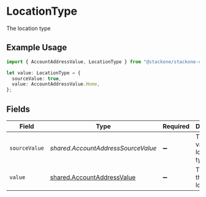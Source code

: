 # LocationType

The location type

## Example Usage

```typescript
import { AccountAddressValue, LocationType } from "@stackone/stackone-client-ts/sdk/models/shared";

let value: LocationType = {
  sourceValue: true,
  value: AccountAddressValue.Home,
};
```

## Fields

| Field                                                                           | Type                                                                            | Required                                                                        | Description                                                                     | Example                                                                         |
| ------------------------------------------------------------------------------- | ------------------------------------------------------------------------------- | ------------------------------------------------------------------------------- | ------------------------------------------------------------------------------- | ------------------------------------------------------------------------------- |
| `sourceValue`                                                                   | *shared.AccountAddressSourceValue*                                              | :heavy_minus_sign:                                                              | The source value of the location type.                                          | Home                                                                            |
| `value`                                                                         | [shared.AccountAddressValue](../../../sdk/models/shared/accountaddressvalue.md) | :heavy_minus_sign:                                                              | The type of the location.                                                       | home                                                                            |